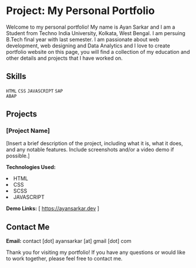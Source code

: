 # Project: My Personal Portfolio

Welcome to my personal portfolio! My name is Ayan Sarkar and I am a Student from Techno India University, Kolkata, West Bengal. I am persuing B.Tech final year with last semester. I am passionate about web development, web designing and Data Analytics and I love to create portfolio website on this page, you will find a collection of my education and other details and projects that I have worked on.

## Skills

<code>HTML</code> <code>CSS</code> <code>JAVASCRIPT</code> <code>SAP ABAP</code> 

## Projects

### [Project Name]

[Insert a brief description of the project, including what it is, what it does, and any notable features. Include screenshots and/or a video demo if possible.]

**Technologies Used:** <li>HTML</li><li>CSS</li><li>SCSS</li><li>JAVASCRIPT</li>

**Demo Links:** [ https://ayansarkar.dev ]

## Contact Me

**Email:** contact [dot] ayansarkar [at] gmail [dot] com

Thank you for visiting my portfolio! If you have any questions or would like to work together, please feel free to contact me.
